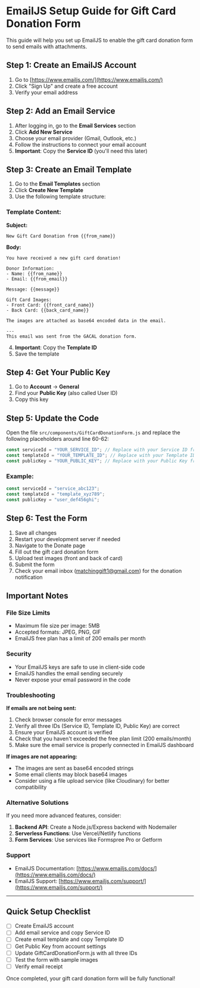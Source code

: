 # EmailJS Setup Guide for Gift Card Donation Form

This guide will help you set up EmailJS to enable the gift card donation form to send emails with attachments.

## Step 1: Create an EmailJS Account

1. Go to [https://www.emailjs.com/](https://www.emailjs.com/)
2. Click "Sign Up" and create a free account
3. Verify your email address

## Step 2: Add an Email Service

1. After logging in, go to the **Email Services** section
2. Click **Add New Service**
3. Choose your email provider (Gmail, Outlook, etc.)
4. Follow the instructions to connect your email account
5. **Important**: Copy the **Service ID** (you'll need this later)

## Step 3: Create an Email Template

1. Go to the **Email Templates** section
2. Click **Create New Template**
3. Use the following template structure:

### Template Content:

**Subject:**
```
New Gift Card Donation from {{from_name}}
```

**Body:**
```
You have received a new gift card donation!

Donor Information:
- Name: {{from_name}}
- Email: {{from_email}}

Message: {{message}}

Gift Card Images:
- Front Card: {{front_card_name}}
- Back Card: {{back_card_name}}

The images are attached as base64 encoded data in the email.

---
This email was sent from the GACAL donation form.
```

4. **Important**: Copy the **Template ID**
5. Save the template

## Step 4: Get Your Public Key

1. Go to **Account** → **General**
2. Find your **Public Key** (also called User ID)
3. Copy this key

## Step 5: Update the Code

Open the file `src/components/GiftCardDonationForm.js` and replace the following placeholders around line 60-62:

```javascript
const serviceId = "YOUR_SERVICE_ID"; // Replace with your Service ID from Step 2
const templateId = "YOUR_TEMPLATE_ID"; // Replace with your Template ID from Step 3
const publicKey = "YOUR_PUBLIC_KEY"; // Replace with your Public Key from Step 4
```

### Example:
```javascript
const serviceId = "service_abc123";
const templateId = "template_xyz789";
const publicKey = "user_def456ghi";
```

## Step 6: Test the Form

1. Save all changes
2. Restart your development server if needed
3. Navigate to the Donate page
4. Fill out the gift card donation form
5. Upload test images (front and back of card)
6. Submit the form
7. Check your email inbox (matchinggift1@gmail.com) for the donation notification

## Important Notes

### File Size Limits
- Maximum file size per image: 5MB
- Accepted formats: JPEG, PNG, GIF
- EmailJS free plan has a limit of 200 emails per month

### Security
- Your EmailJS keys are safe to use in client-side code
- EmailJS handles the email sending securely
- Never expose your email password in the code

### Troubleshooting

**If emails are not being sent:**
1. Check browser console for error messages
2. Verify all three IDs (Service ID, Template ID, Public Key) are correct
3. Ensure your EmailJS account is verified
4. Check that you haven't exceeded the free plan limit (200 emails/month)
5. Make sure the email service is properly connected in EmailJS dashboard

**If images are not appearing:**
- The images are sent as base64 encoded strings
- Some email clients may block base64 images
- Consider using a file upload service (like Cloudinary) for better compatibility

### Alternative Solutions

If you need more advanced features, consider:

1. **Backend API**: Create a Node.js/Express backend with Nodemailer
2. **Serverless Functions**: Use Vercel/Netlify functions
3. **Form Services**: Use services like Formspree Pro or Getform

### Support

- EmailJS Documentation: [https://www.emailjs.com/docs/](https://www.emailjs.com/docs/)
- EmailJS Support: [https://www.emailjs.com/support/](https://www.emailjs.com/support/)

---

## Quick Setup Checklist

- [ ] Create EmailJS account
- [ ] Add email service and copy Service ID
- [ ] Create email template and copy Template ID
- [ ] Get Public Key from account settings
- [ ] Update GiftCardDonationForm.js with all three IDs
- [ ] Test the form with sample images
- [ ] Verify email receipt

Once completed, your gift card donation form will be fully functional!